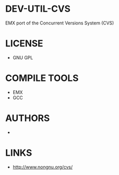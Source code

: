 DEV-UTIL-CVS
============

EMX port of the Concurrent Versions System (CVS)

LICENSE
===============
* GNU GPL

COMPILE TOOLS
===============
* EMX
* GCC
 
AUTHORS
===============
* 

LINKS
===============
* http://www.nongnu.org/cvs/
